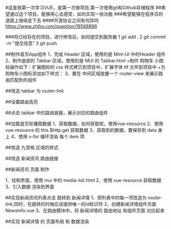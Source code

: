 #这是我第一次学习VUE，是第一次做项目,第一次使用git和Github存储程序
##希望通过这个项目，能够用心去感受，如何实现一些功能
###希望能够在程序员的道路上继续走下去
####开源协议之间有何异同
  https://www.zhihu.com/question/19568896


 ###将已经存在的项目，进行修改后，如何提交到服务器
1 git add .
2 git commit -m "提交信息"
3 git push

##制作首页App组件
1、完成 Header 区域，使用的是 Mint-UI 中的Header 组件
2、制作底部的 Tabbar 区域，使用的是 MUI 的 Tabbar.html
+制作 购物车 小图标操作如下：扩展图标的 css 样式拷贝到项目中，扩展字体 ttf 文件到项目中 
+为购物车小图标添加如下样式：<span class="mui-icon mui-icon-extra mui-icon-extra-cart">
3、要在 中间区域放置一个 router-view 来展示路由匹配到的组件

##改造 tabbar 为 router-link 

##设置路由高亮

##点击 tabbar 中的路由链接，展示对应的路由组件


##加载首页轮播图数据
1、获取数据，如何获取呢，使用vue-resource
2、使用 vue-resource 的 this.$http.get 获取数据
3、获取到的数据，要保存到 data 身上
4、使用 v-for 循环渲染 每个 item 项

##改造 九宫格 区域的样式

##改造 新闻资讯 路由链接

##新闻资讯 页面 制作

1、绘制界面，使用 mui 中的 media-list.html
2、使用 vue-resource 获取数据
3、引入数据 渲染到界面

##实现新闻资讯列表点击 跳转到 新闻详情
1、把列表中的每一项改造为 router-link,同时，在跳转的时候应该提供唯一的Id标识符
2、创建新闻详情组件页面 NewsInfo.vue
3、在路由模块中，将 新闻详情的 路由地址 和组件页面 对应起来

##实现 新闻详情 的 页面布局 和 数据渲染
